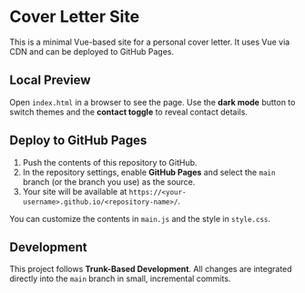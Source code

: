 # Cover Letter Site

This is a minimal Vue-based site for a personal cover letter. It uses Vue via CDN and can be deployed to GitHub Pages.

## Local Preview
Open `index.html` in a browser to see the page. Use the **dark mode** button to
switch themes and the **contact toggle** to reveal contact details.

## Deploy to GitHub Pages
1. Push the contents of this repository to GitHub.
2. In the repository settings, enable **GitHub Pages** and select the `main` branch (or the branch you use) as the source.
3. Your site will be available at `https://<your-username>.github.io/<repository-name>/`.

You can customize the contents in `main.js` and the style in `style.css`.

## Development
This project follows **Trunk-Based Development**. All changes are integrated
directly into the `main` branch in small, incremental commits.
